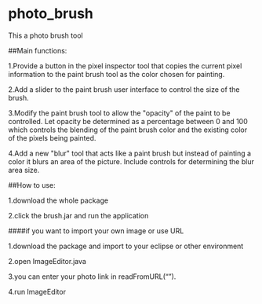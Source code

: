 photo_brush
===========
This a photo brush tool


##Main functions:

1.Provide a button in the pixel inspector tool that copies the current pixel 
information to the paint brush tool as the color chosen for painting. 

2.Add a slider to the paint brush user interface to control the size of the brush. 

3.Modify the paint brush tool to allow the "opacity" of the paint to be controlled. Let opacity 
be determined as a percentage between 0 and 100 which controls the blending of the paint brush 
color and the existing color of the pixels being painted. 

4.Add a new "blur" tool that acts like a paint brush but instead of painting a color it blurs 
an area of the picture. Include controls for determining the blur area size. 




##How to use:

1.download the whole package

2.click the brush.jar and run the application

####if you want to import your own image or use URL 


1.download the package and import to your eclipse or other environment

2.open ImageEditor.java

3.you can enter your photo link in readFromURL(“”).

4.run ImageEditor



